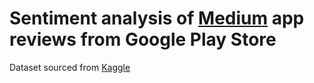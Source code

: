 # Sentiment analysis of [Medium](https://play.google.com/store/apps/details?id=com.medium.reader) app reviews from Google Play Store

Dataset sourced from [Kaggle](https://www.kaggle.com/datasets/raqhea/medium-app-reviews-from-google-play-store/)
